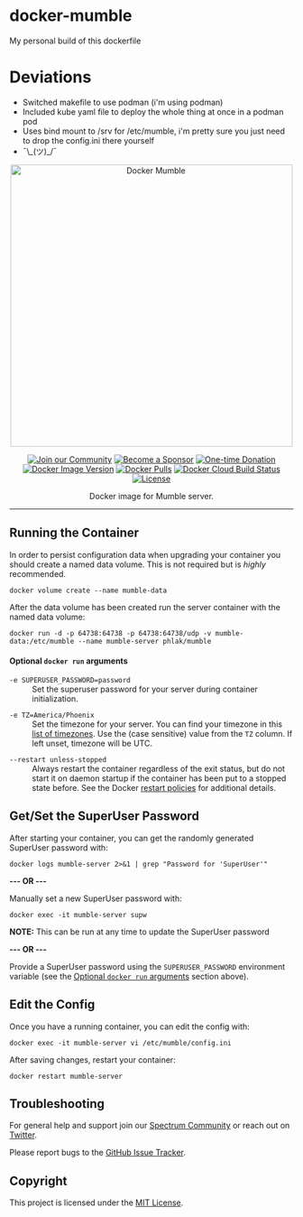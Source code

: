 docker-mumble
=============

My personal build of this dockerfile 

Deviations
=============
- Switched makefile to use podman (i'm using podman)
- Included kube yaml file to deploy the whole thing at once in a podman pod
- Uses bind mount to /srv for /etc/mumble, i'm pretty sure you just need to drop the config.ini there yourself
- ¯\\\_(ツ)\_/¯

<p align="center">
    <img src="docker-mumble.png" alt="Docker Mumble" width="500">
<p>

<p align="center">
    <a href="https://spectrum.chat/phlaknet"><img src="https://img.shields.io/badge/Join_the-Community-7b16ff.svg?style=for-the-badge" alt="Join our Community"></a>
    <a href="https://github.com/users/PHLAK/sponsorship"><img src="https://img.shields.io/badge/Become_a-Sponsor-cc4195.svg?style=for-the-badge" alt="Become a Sponsor"></a>
    <a href="https://paypal.me/ChrisKankiewicz"><img src="https://img.shields.io/badge/Make_a-Donation-006bb6.svg?style=for-the-badge" alt="One-time Donation"></a>
    <br>
    <a href="https://hub.docker.com/repository/docker/phlak/mumble/tags"><img alt="Docker Image Version" src="https://img.shields.io/docker/v/phlak/mumble?style=flat-square&sort=semver"></a>
    <a href="https://hub.docker.com/repository/docker/phlak/mumble"><img alt="Docker Pulls" src="https://img.shields.io/docker/pulls/phlak/mumble?style=flat-square"></a>
    <a href="https://hub.docker.com/repository/docker/phlak/mumble/builds"><img src="https://img.shields.io/docker/cloud/build/phlak/mumble?style=flat-square" alt="Docker Cloud Build Status"></a>
    <a href="https://github.com/PHLAK/docker-mumble/blob/master/LICENSE"><img src="https://img.shields.io/github/license/PHLAK/docker-mumble?style=flat-square" alt="License"></a>
</p>

<p align="center">
  Docker image for Mumble server.
</p>

---

Running the Container
---------------------

In order to persist configuration data when upgrading your container you should create a named data
volume. This is not required but is _highly_ recommended.

    docker volume create --name mumble-data

After the data volume has been created run the server container with the named data volume:

    docker run -d -p 64738:64738 -p 64738:64738/udp -v mumble-data:/etc/mumble --name mumble-server phlak/mumble

#### Optional `docker run` arguments

<dl>
    <dt><code>-e SUPERUSER_PASSWORD=password</code></dt>
    <dd>Set the superuser password for your server during container initialization.</dd>
</dl>

<dl>
    <dt><code>-e TZ=America/Phoenix</code></dt>
    <dd>Set the timezone for your server. You can find your timezone in this <a href="https://goo.gl/uy1J6q">list of timezones</a>. Use the (case sensitive) value from the <code>TZ</code> column. If left unset, timezone will be UTC.</dd>
</dl>

<dl>
    <dt><code>--restart unless-stopped</code></dt>
    <dd>Always restart the container regardless of the exit status, but do not start it on daemon startup if the container has been put to a stopped state before. See the Docker <a href="https://goo.gl/Y0dlDH">restart policies</a> for additional details.</dd>
</dl>

Get/Set the SuperUser Password
------------------------------

After starting your container, you can get the randomly generated SuperUser password with:

    docker logs mumble-server 2>&1 | grep "Password for 'SuperUser'"

**--- OR ---**

Manually set a new SuperUser password with:

    docker exec -it mumble-server supw

**NOTE:** This can be run at any time to update the SuperUser password

**--- OR ---**

Provide a SuperUser password using the `SUPERUSER_PASSWORD` environment variable (see the [Optional `docker run` arguments](#optional-docker-run-arguments) section above).

Edit the Config
---------------

Once you have a running container, you can edit the config with:

    docker exec -it mumble-server vi /etc/mumble/config.ini

After saving changes, restart your container:

    docker restart mumble-server

Troubleshooting
---------------

For general help and support join our [Spectrum Community](https://spectrum.chat/phlaknet) or reach out on [Twitter](https://twitter.com/PHLAK).

Please report bugs to the [GitHub Issue Tracker](https://github.com/PHLAK/docker-mumble/issues).

Copyright
---------

This project is licensed under the [MIT License](https://github.com/PHLAK/docker-mumble/blob/master/LICENSE).
